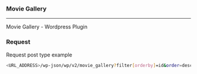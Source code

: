 ### Movie Gallery
---
Movie Gallery - Wordpress Plugin

### Request
Request post type example
```sh
<URL_ADDRESS>/wp-json/wp/v2/movie_gallery?filter[orderby]=id&order=desc
```